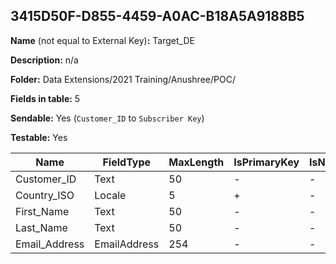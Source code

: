 ## 3415D50F-D855-4459-A0AC-B18A5A9188B5

**Name** (not equal to External Key)**:** Target_DE

**Description:** n/a

**Folder:** Data Extensions/2021 Training/Anushree/POC/

**Fields in table:** 5

**Sendable:** Yes (`Customer_ID` to `Subscriber Key`)

**Testable:** Yes

| Name | FieldType | MaxLength | IsPrimaryKey | IsNullable | DefaultValue |
| --- | --- | --- | --- | --- | --- |
| Customer_ID | Text | 50 | - | - |  |
| Country_ISO | Locale | 5 | + | - |  |
| First_Name | Text | 50 | - | - |  |
| Last_Name | Text | 50 | - | - |  |
| Email_Address | EmailAddress | 254 | - | - |  |
